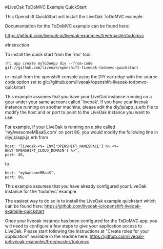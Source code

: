 #LiveOak ToDoMVC Example QuickStart

This Openshift QuickStart will install the LiveOak ToDoMVC example.

Documentation for the ToDoMVC example can be found here:

https://github.com/liveoak-io/liveoak-examples/tree/master/todomvc

#Instruction

To install the quick start from the 'rhc' tool:

```
rhc app create myToDoApp diy --from-code git://github.com/liveoak/openshift-liveoak-todomvc-quickstart
```

or install from the openshift console using the DIY cartridge with the source code option set to git://github.com/liveoak/openshift-liveoak-todomvc-quickstart 


This example assumes that you have your LiveOak instance running on a gear under your same account called 'liveoak'. If you have your liveoak instance running on another machine, please edit the diy/js/app.js.erb file to modify the host and or port to point to the LiveOak instance you want to use.

For example, if your LiveOak is running on a site called 'myAwesomeMBaaS.com' on port 80, you would modify the following line in diy/js/app.js.erb from

```
host: "liveoak-<%= ENV['OPENSHIFT_NAMESPACE'] %>.<%= ENV['OPENSHIFT_CLOUD_DOMAIN'] %>",
port: 80,
```

to

```
host: "myAwesomeMBaaS",
port: 80,
```

This example assumes that you have already configured your LiveOak instance for the 'todomvc' example. 

The easiest way to do so is to install the LiveOak example quickstart which can be found here: https://github.com/liveoak-io/openshift-liveoak-example-quickstart

Once your liveoak instance has been configured for the ToDoMVC app, you will need to configure a few steps to give your application access to LiveOak. Please start following the instructions at "Create roles for your application" available in the readme here:
https://github.com/liveoak-io/liveoak-examples/tree/master/todomvc
